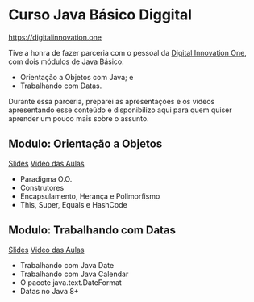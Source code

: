 # Curso Java Básico Diggital 

https://digitalinnovation.one

Tive a honra de fazer parceria com o pessoal da [Digital Innovation One](https://digitalinnovation.one), com dois módulos 
de Java Básico: 
- Orientação a Objetos com Java; e 
- Trabalhando com Datas. 

Durante essa parceria, preparei as apresentações e os vídeos apresentando esse conteúdo e disponibilizo aqui para quem 
quiser aprender um pouco mais sobre o assunto. 

## Modulo: Orientação a Objetos

[Slides](#) [Video das Aulas](#) 

- Paradigma O.O. 
- Construtores
- Encapsulamento, Herança e Polimorfismo 
- This, Super, Equals e HashCode

## Modulo: Trabalhando com Datas

[Slides](#) [Video das Aulas](#)

- Trabalhando com Java Date
- Trabalhando com Java Calendar
- O pacote java.text.DateFormat
- Datas no Java 8+